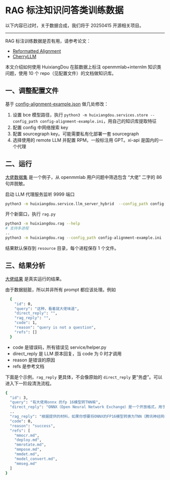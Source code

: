 # RAG 标注知识问答类训练数据

以下内容已过时，关于数据合成，我们将于 20250415 开源相关项目。

---

RAG 标注训练数据是否有用，请参考论文：

- [Reformatted Alignment](https://arxiv.org/abs/2402.12219)
- [CherryLLM](https://arxiv.org/abs/2308.12032)

本文介绍如何使用 HuixiangDou 在脏数据上标注 openmmlab+internlm 知识类问题，使用 10 个 repo（见配置文件）的文档做知识库。

## 一、调整配置文件

基于 [config-alignment-example.json](../../config-alignment-example.ini) 做几处修改：

1. 设置 bce 模型路径，执行 `python3 -m huixiangdou.services.store --config_path config-alignment-example.ini`，用自己的知识库提取特征
2. 配置 config 中网络搜索 key
3. 配置 sourcegraph key。可能需要私有化部署一套 sourcegraph
4. 选择使用的 remote LLM 并配置 RPM，一般标注用 GPT。xi-api 是国内的一个代理

## 二、运行

[大佬数据集](../../resource/rag_example_input.json) 是一个例子，从 openmmlab 用户问题中筛选包含 “大佬” 二字的 86 句并脱敏。

启动 LLM 代理服务监听 9999 端口

```bash
python3 -m huixiangdou.service.llm_server_hybrid  --config_path config-alignment-example.ini
```

开个新窗口，执行 `rag.py`

```bash
python3 -m huixiangdou.rag --help
# 支持多进程
..
python3 -m huixiangdou.rag --config_path config-alignment-example.ini
```

结果默认保存到 `resource` 目录，每个进程保存 1 个文件。

## 三、结果分析

[大佬结果](../../resource/rag_example_output.json) 是真实运行的结果。

由于数据挺脏，所以并非所有 prompt 都应该处理。例如

```bash
  {
    "id": 0,
    "query": "这种，看着就大佬味道",
    "direct_reply": "",
    "rag_reply": "",
    "code": 1,
    "reason": "query is not a question",
    "refs": []
  }
```

- code 是错误码，所有错误见 service/helper.py
- direct_reply 是 LLM 原本回复，当 code 为 0 时才调用
- reason 是错误的原因
- refs 是参考文档

下面是个示例，`rag_reply` 更具体，不会像原始的 `direct_reply` 更“务虚”。可以进入下一阶段清洗流程。

```bash
{
  "id": 3,
  "query": "有大佬用onnx 的fp 16模型转TNN嘛",
  "direct_reply": "ONNX（Open Neural Network Exchange）是一个开放格式，用于表示深度学习模型，允许AI开发人员在不同的框架和工具之间轻松转换模型。FP16指的是16位浮点数精度，这是深度学习中常用的一种数值精度格式，它有助于减少模型的大小和计算资源的需求。\n\nTNN（Tencent Neural Network）是腾讯开源的一个轻量级、高性能的深度学习推理引擎。TNN支持多种模型格式，包括ONNX。\n\n将ONNX的FP16模型转换为TNN支持的格式，通常需要以下步骤：\n\n1. **模型转换**：首先，你需要将ONNX模型转换为TNN支持的格式。TNN可能直接支持ONNX模型，但为了确保最佳性能和兼容性，你可能需要使用TNN提供的工具将ONNX模型转换为TNN的特定格式。\n\n2. **精度调整**：由于你提到的是FP16模型，你需要确保TNN支持FP16精度。如果TNN原生不支持FP16，你可能需要在转换过程中将模型的精度从FP16转换为TNN支持的精度格式，比如FP32。\n\n3. **优化**：转换后，你可能需要对模型进行优化以适应TNN的推理引擎。这可能包括内存优化、计算图优化等。\n\n4. **测试**：在转换和优化之后，你应该对模型进行测试，确保它在TNN上运行时保持原有的性能和准确性。\n\n请注意，具体的转换和优化步骤可能会根据TNN的版本和具体功能有所不同。建议查看TNN的官方文档和社区资源，以获取最新和最准确的信息。如果你在转换过程中遇到任何问题，你也可以在相关的开发者社区或论坛中寻求帮助。",
  ..
  "rag_reply": "根据提供的材料，如果你想要将ONNX的FP16模型转换为TNN（腾讯神经网络）模型，你需要关注几个关键点：\n\n1. **模型转换工具**：材料中提到了`tools/deploy.py`这个工具，它被用来将模型转换为不同的后端格式。虽然在材料中没有直接提到TNN，但是你可以参考这个工具的使用方式来转换模型。\n\n2. **模型格式兼容性**：材料中列出了多个支持的后端，包括ONNX Runtime、TensorRT、ncnn、PPLNN、OpenVINO等，但没有提到TNN。因此，可能需要使用其他工具或方法来完成转换。\n\n3. **FP16支持**：材料中提到了FP16精度的模型转换，这意味着原始模型可能支持FP16格式。在转换到TNN时，你需要确保目标平台也支持FP16，以便能够利用这一精度优势。\n\n4. **社区和文档**：由于材料中没有直接提到TNN，你可能需要查阅TNN的官方文档或社区讨论，看看是否有人已经实现了类似的转换，或者是否有官方的指导和工具可以使用。\n\n5. **自定义转换**：如果现有的工具和方法不能满足你的需求，你可能需要自己实现一个转换流程。这可能包括将ONNX模型转换为TNN支持的中间格式，然后再转换到TNN的最终格式。\n\n总的来说，虽然材料中没有直接提供将ONNX FP16模型转换为TNN模型的指导，但你可以参考已有的模型转换工具和方法，同时查阅TNN相关的资源来完成这一任务。如果需要，也可以考虑自定义转换流程。",
  "code": 0,
  "reason": "success",
  "refs": [
    "mmocr.md",
    "deploy.md",
    "mmrotate.md",
    "mmpose.md",
    "mmdet.md",
    "model_convert.md",
    "mmseg.md"
  ]
}
```
